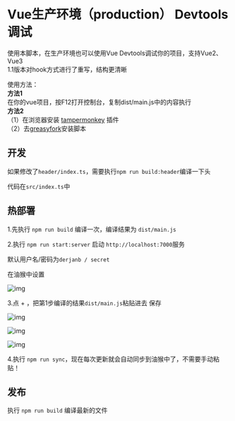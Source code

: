 # Vue生产环境（production） Devtools 调试 

使用本脚本，在生产环境也可以使用Vue Devtools调试你的项目，支持Vue2、Vue3  
1.1版本对hook方式进行了重写，结构更清晰

使用方法：    
**方法1**  
在你的vue项目，按F12打开控制台，复制dist/main.js中的内容执行  
**方法2**  
（1）在浏览器安装 [tampermonkey](https://www.tampermonkey.net/) 插件  
（2）去[greasyfork](https://greasyfork.org/zh-CN/scripts/443634-vue%E7%94%9F%E4%BA%A7%E7%8E%AF%E5%A2%83-production-devtools-%E8%B0%83%E8%AF%95)安装脚本  

## 开发

如果修改了`header/index.ts`，需要执行`npm run build:header`编译一下头

代码在`src/index.ts`中

## 热部署

1.先执行 `npm run build` 编译一次，编译结果为 `dist/main.js`

2.执行 `npm run start:server` 启动 `http://localhost:7000`服务

默认用户名/密码为`derjanb / secret`

在油猴中设置

![img](.github/img_4.png)


3.点 + ，把第1步编译的结果`dist/main.js`粘贴进去 保存

![img](.github/img_5.png)

![img](.github/img_2.png)

![img](.github/img_3.png)

4.执行 `npm run sync`，现在每次更新就会自动同步到油猴中了，不需要手动粘贴！

## 发布

执行 `npm run build` 编译最新的文件
